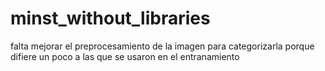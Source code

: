 # minst_without_libraries
falta mejorar el preprocesamiento de la imagen para categorizarla porque difiere un poco a las que se usaron en el entranamiento
